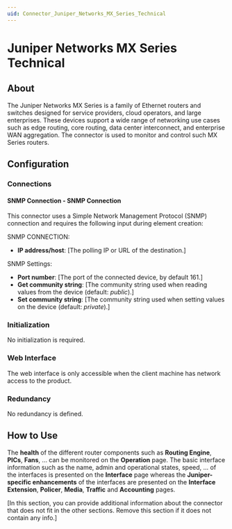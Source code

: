 ```yaml
---
uid: Connector_Juniper_Networks_MX_Series_Technical
---
```


# Juniper Networks MX Series Technical

## About

The Juniper Networks MX Series is a family of Ethernet routers and switches designed for service providers, cloud operators, and large enterprises. These devices support a wide range of networking use cases such as edge routing, core routing, data center interconnect, and enterprise WAN aggregation.
The connector is used to monitor and control such MX Series routers.

## Configuration

### Connections

#### SNMP Connection - SNMP Connection

This connector uses a Simple Network Management Protocol (SNMP) connection and requires the following input during element creation:

SNMP CONNECTION:

- **IP address/host**: [The polling IP or URL of the destination.]
  
SNMP Settings:

- **Port number**: [The port of the connected device, by default 161.]
- **Get community string**: [The community string used when reading values from the device (default: *public*).]
- **Set community string**: [The community string used when setting values on the device (default: *private*).]

### Initialization

No initialization is required.

### Web Interface

The web interface is only accessible when the client machine has network access to the product.

### Redundancy

No redundancy is defined.

## How to Use

The **health** of the different router components such as **Routing Engine**, **PICs**, **Fans**, ... can be monitored on the **Operation** page.
The basic interface information such as the name, admin and operational states, speed, ... of the interfaces is presented on the **Interface** page whereas the **Juniper-specific enhancements** of the interfaces are presented on the **Interface Extension**, **Policer**, **Media**, **Traffic** and **Accounting** pages.

[In this section, you can provide additional information about the connector that does not fit in the other sections. Remove this section if it does not contain any info.]
